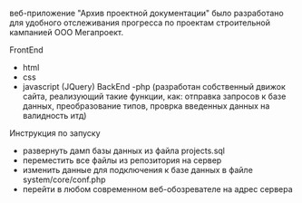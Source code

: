 веб-приложение "Архив проектной документации" было разработано для удобного отслеживания прогресса по проектам строительной кампанией ООО Мегапроект.

FrontEnd
- html
- css
- javascript (JQuery)
BackEnd
-php (разработан собственный движок сайта, реализующий такие функции, как: отправка запросов к базе данных, преобразование типов, проврка введенных данных на валидность итд)

Инструкция по запуску
- развернуть дамп базы данных из файла projects.sql
- переместить все файлы из репозитория на сервер
- изменить данные для подключения к базе данных в файле system/core/conf.php
- перейти в любом современном веб-обозревателе на адрес сервера
